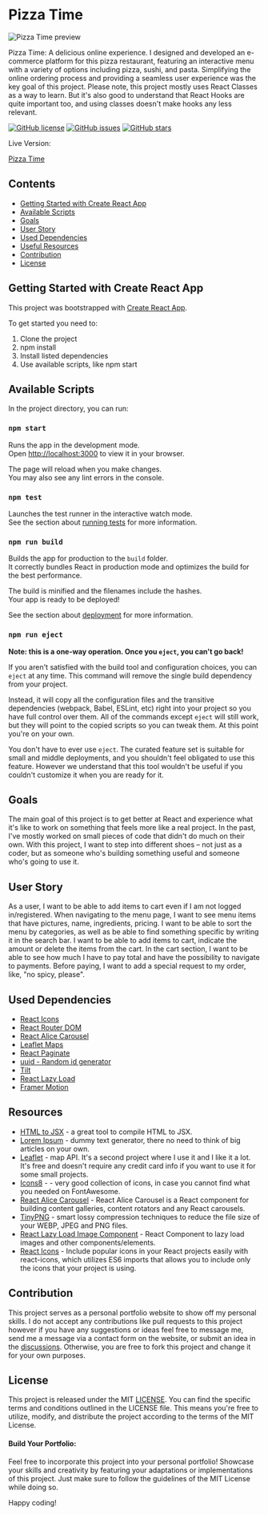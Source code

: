 # Pizza Time

![Pizza Time preview](https://github.com/catherineisonline/pizza-time-with-react/blob/main/src/assets/images/project-preview.png?raw=true)

Pizza Time: A delicious online experience. I designed and developed an e-commerce platform for this pizza restaurant, featuring an interactive menu with a variety of options including pizza, sushi, and pasta. Simplifying the online ordering process and providing a seamless user experience was the key goal of this project. Please note, this project mostly uses React Classes as a way to learn. But it's also good to understand that React Hooks are quite important too, and using classes doesn't make hooks any less relevant.

[![GitHub license](https://img.shields.io/github/license/catherineisonline/pizza-time-with-react)](https://github.com/catherineisonline/travel-with-catherine/blob/main/LICENSE)
[![GitHub issues](https://img.shields.io/github/issues/catherineisonline/pizza-time-with-react)](https://github.com/catherineisonline/travel-with-catherine/issues)
[![GitHub stars](https://img.shields.io/github/stars/catherineisonline/pizza-time-with-react)](https://github.com/catherineisonline/travel-with-catherine/stargazers)

Live Version:

[Pizza Time](https://pizza-time-with-react.vercel.app/)

## Contents

- [Getting Started with Create React App](#gettingStarted)
- [Available Scripts](#scripts)
- [Goals](#goals)
- [User Story](#userStory)
- [Used Dependencies](#dependencies)
- [Useful Resources](#resources)
- [Contribution](#contribution)
- [License](#license)

## Getting Started with Create React App <a id="gettingStarted"></a>

This project was bootstrapped with [Create React App](https://github.com/facebook/create-react-app).

To get started you need to:

1. Clone the project
2. npm install
3. Install listed dependencies
4. Use available scripts, like npm start

## Available Scripts <a id="scripts"></a>

In the project directory, you can run:

### `npm start`

Runs the app in the development mode.\
Open [http://localhost:3000](http://localhost:3000) to view it in your browser.

The page will reload when you make changes.\
You may also see any lint errors in the console.

### `npm test`

Launches the test runner in the interactive watch mode.\
See the section about [running tests](https://facebook.github.io/create-react-app/docs/running-tests) for more information.

### `npm run build`

Builds the app for production to the `build` folder.\
It correctly bundles React in production mode and optimizes the build for the best performance.

The build is minified and the filenames include the hashes.\
Your app is ready to be deployed!

See the section about [deployment](https://facebook.github.io/create-react-app/docs/deployment) for more information.

### `npm run eject`

**Note: this is a one-way operation. Once you `eject`, you can't go back!**

If you aren't satisfied with the build tool and configuration choices, you can `eject` at any time. This command will remove the single build dependency from your project.

Instead, it will copy all the configuration files and the transitive dependencies (webpack, Babel, ESLint, etc) right into your project so you have full control over them. All of the commands except `eject` will still work, but they will point to the copied scripts so you can tweak them. At this point you're on your own.

You don't have to ever use `eject`. The curated feature set is suitable for small and middle deployments, and you shouldn't feel obligated to use this feature. However we understand that this tool wouldn't be useful if you couldn't customize it when you are ready for it.


## Goals <a id="goals"></a>
The main goal of this project is to get better at React and experience what it's like to work on something that feels more like a real project. In the past, I've mostly worked on small pieces of code that didn't do much on their own. With this project, I want to step into different shoes – not just as a coder, but as someone who's building something useful and someone who's going to use it. 


## User Story <a id="userStory"></a>

As a user, I want to be able to add items to cart even if I am not logged in/registered. When navigating to the menu page, I want to see menu items that have pictures, name, ingredients, pricing.
I want to be able to sort the menu by categories, as well as be able to find something specific by writing it in the search bar. I want to be able to add items to cart, indicate the amount or delete the items from the cart. In the cart section, I want to be able to see how much I have to pay total and have the possibility to navigate to payments. Before paying, I want to add a special request to my order, like, "no spicy, please".

## Used Dependencies <a id="dependencies"></a>

- [React Icons](https://www.npmjs.com/package/react-icons)
- [React Router DOM](https://www.npmjs.com/package/react-router-dom)
- [React Alice Carousel](https://www.npmjs.com/package/react-alice-carousel)
- [Leaflet Maps](https://react-leaflet.js.org/docs/start-installation/)
- [React Paginate](https://www.npmjs.com/package/react-paginate)
- [uuid - Random id generator](https://www.npmjs.com/package/uuid)
- [Tilt](https://micku7zu.github.io/vanilla-tilt.js/)
- [React Lazy Load](https://www.npmjs.com/package/react-lazy-load-image-component)
- [Framer Motion](https://www.framer.com/motion/)

## Resources  <a id="resources"></a>

- [HTML to JSX](https://magic.reactjs.net/htmltojsx.htm) - a great tool to compile HTML to JSX.
- [Lorem Ipsum](https://www.lipsum.com/feed/html) - dummy text generator, there no need to think of big articles on your own.
- [Leaflet](https://react-leaflet.js.org/) - map API. It's a second project where I use it and I like it a lot. It's free and doesn't require any credit card info if you want to use it for some small projects.
- [Icons8](https://icons8.com/) - []() - very good collection of icons, in case you cannot find what you needed on FontAwesome.
- [React Alice Carousel](https://www.npmjs.com/package/react-alice-carousel) - React Alice Carousel is a React component for building content galleries, content rotators and any React carousels.
- [TinyPNG](https://tinypng.com/) - smart lossy compression techniques to reduce the file size of your WEBP, JPEG and PNG files.
- [React Lazy Load Image Component](https://www.npmjs.com/package/react-lazy-load-image-component) - React Component to lazy load images and other components/elements.
- [React Icons](https://react-icons.github.io/react-icons) - Include popular icons in your React projects easily with react-icons, which utilizes ES6 imports that allows you to include only the icons that your project is using.

## Contribution <a id="contribution"></a>

This project serves as a personal portfolio website to show off my personal skills. I do not accept any contributions like pull requests to this project however if you have any suggestions or ideas feel free to message me, send me a message via a contact form on the website, or submit an idea in the [discussions](https://github.com/catherineisonline/pizza-time-with-react/discussions). Otherwise, you are free to fork this project and change it for your own purposes. 

## License  <a id="license"></a>
This project is released under the MIT [LICENSE](https://github.com/catherineisonline/pizza-time-with-react/blob/main/LICENSE). You can find the specific terms and conditions outlined in the LICENSE file. This means you're free to utilize, modify, and distribute the project according to the terms of the MIT License.

#### Build Your Portfolio:
Feel free to incorporate this project into your personal portfolio! Showcase your skills and creativity by featuring your adaptations or implementations of this project. Just make sure to follow the guidelines of the MIT License while doing so.

Happy coding!
